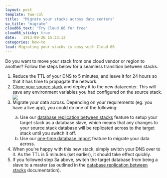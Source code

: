 ```yaml
---
layout: post
template: two-col
title:  "Migrate your stacks across data centers"
so_title: "migrate"
cloud66_text: "Try Cloud 66 for free"
cloud66_sticky: true
date:   1913-09-26 15:33:13
categories: how-to
lead: Migrating your stacks is easy with Cloud 66
---
```


Do you want to move your stack from one cloud vendor or region to another? Follow the steps below for a seamless transition between stacks.
<ol>
<li>Reduce the TTL of your DNS to 5 minutes, and leave it for 24 hours so that it has time to propagate the network.</li>
<li><a href="/stack-features/stack-clone.html">Clone your source stack</a> and deploy it to the new datacenter. This will save any environment variables you had configured on the source stack.</li>
<img src="http://cdn.cloud66.com/images/help/stack_clone.png">

<li>Migrate your data across. Depending on your requirements (eg. you have a live app), you could do one of the following:</li>
<ol type="a">
	<li>Use our <a href="/stack-features/database-replication-between-stacks.html">database replication between stacks</a> feature to setup your target stack as a database slave, which means that any changes to your source stack database will be replicated across to the target stack until you switch it off.</li>
	<li>Use our <a href="/stack-features/database-import.html">one-time database import</a> feature to migrate your data across.</li>
</ol>
<li>When you're happy with this new stack, simply switch your DNS over to it. As the TTL is 5 minutes (set earlier), it should take effect quickly.</li>
<li>If you followed step 3a above, switch the target database from being a slave to a master (as outlined in the <a href="/stack-features/database-replication-between-stacks.html">database replication between stacks</a> documentation).</li>
</ol>


